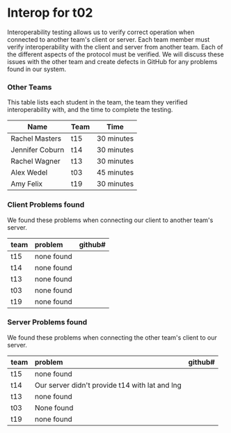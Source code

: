 # Interop for t02

Interoperability testing allows us to verify correct operation when connected to another team's client or server.
Each team member must verify interoperability with the client and server from another team.
Each of the different aspects of the protocol must be verified.
We will discuss these issues with the other team and create defects in GitHub for any problems found in our system.

### Other Teams

This table lists each student in the team, the team they verified interoperability with, and the time to complete the testing.

| Name | Team | Time |
| ---- | ---- | ---- |
| Rachel Masters | t15 | 30 minutes |
| Jennifer Coburn | t14 | 30 minutes |
| Rachel Wagner | t13 | 30 minutes |
| Alex Wedel | t03 | 45 minutes |
| Amy Felix | t19 | 30 minutes |

### Client Problems found

We found these problems when connecting our client to another team's server.

| team | problem | github# |
| :--- |  :--- | --- |
| t15 |  none found |  |
| t14 |  none found |  |
| t13 |  none found |  |
| t03 | none found |  |
| t19 | none found  |  |

### Server Problems found

We found these problems when connecting the other team's client to our server.

| team |  problem | github# |
| :--- |  :--- | --- |
| t15 |  none found |  |
| t14 |  Our server didn't provide t14 with lat and lng |  |
| t13 |  none found |  |
| t03 | None found |  |
| t19 | none found |  |
